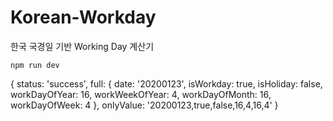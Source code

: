# Korean-Workday

한국 국경일 기반 Working Day 계산기

```
npm run dev
```
{
  status: 'success',
  full: {
    date: '20200123',
    isWorkday: true,
    isHoliday: false,
    workDayOfYear: 16,
    workWeekOfYear: 4,
    workDayOfMonth: 16,
    workDayOfWeek: 4
  },
  onlyValue: '20200123,true,false,16,4,16,4'
}